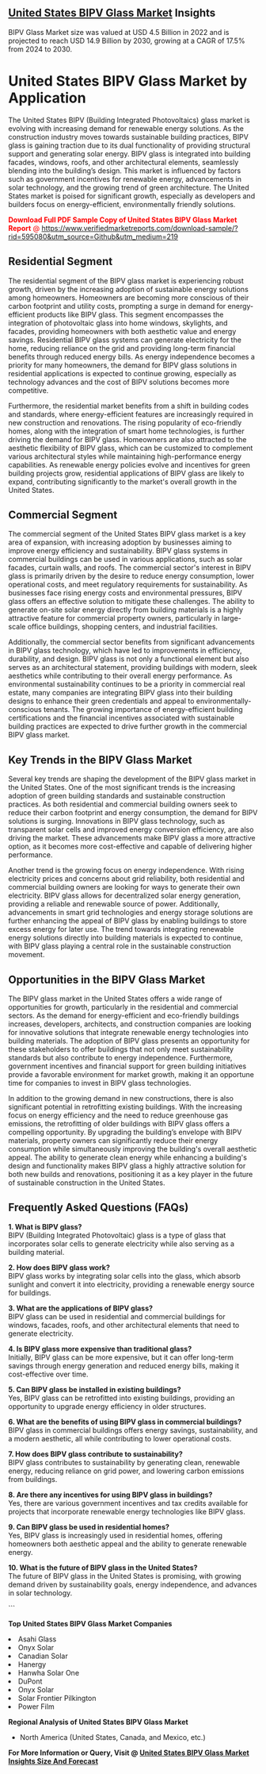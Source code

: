 <h2><a href="https://www.verifiedmarketreports.com/download-sample/?rid=595080&amp;utm_source=Github&amp;utm_medium=219" target="_blank">United States BIPV Glass Market</a> Insights</h2><p>BIPV Glass Market size was valued at USD 4.5 Billion in 2022 and is projected to reach USD 14.9 Billion by 2030, growing at a CAGR of 17.5% from 2024 to 2030.</p><p> <h1>United States BIPV Glass Market by Application</h1> <p>The United States BIPV (Building Integrated Photovoltaics) glass market is evolving with increasing demand for renewable energy solutions. As the construction industry moves towards sustainable building practices, BIPV glass is gaining traction due to its dual functionality of providing structural support and generating solar energy. BIPV glass is integrated into building facades, windows, roofs, and other architectural elements, seamlessly blending into the building’s design. This market is influenced by factors such as government incentives for renewable energy, advancements in solar technology, and the growing trend of green architecture. The United States market is poised for significant growth, especially as developers and builders focus on energy-efficient, environmentally friendly solutions. <p><span class=""><span style="color: #ff0000;"><strong>Download Full PDF Sample Copy of United States BIPV Glass Market Report</strong> @ </span><a href="https://www.verifiedmarketreports.com/download-sample/?rid=595080&amp;utm_source=Github&amp;utm_medium=219" target="_blank">https://www.verifiedmarketreports.com/download-sample/?rid=595080&amp;utm_source=Github&amp;utm_medium=219</a></span></p></p> <h2>Residential Segment</h2> <p>The residential segment of the BIPV glass market is experiencing robust growth, driven by the increasing adoption of sustainable energy solutions among homeowners. Homeowners are becoming more conscious of their carbon footprint and utility costs, prompting a surge in demand for energy-efficient products like BIPV glass. This segment encompasses the integration of photovoltaic glass into home windows, skylights, and facades, providing homeowners with both aesthetic value and energy savings. Residential BIPV glass systems can generate electricity for the home, reducing reliance on the grid and providing long-term financial benefits through reduced energy bills. As energy independence becomes a priority for many homeowners, the demand for BIPV glass solutions in residential applications is expected to continue growing, especially as technology advances and the cost of BIPV solutions becomes more competitive.</p> <p>Furthermore, the residential market benefits from a shift in building codes and standards, where energy-efficient features are increasingly required in new construction and renovations. The rising popularity of eco-friendly homes, along with the integration of smart home technologies, is further driving the demand for BIPV glass. Homeowners are also attracted to the aesthetic flexibility of BIPV glass, which can be customized to complement various architectural styles while maintaining high-performance energy capabilities. As renewable energy policies evolve and incentives for green building projects grow, residential applications of BIPV glass are likely to expand, contributing significantly to the market's overall growth in the United States.</p> <h2>Commercial Segment</h2> <p>The commercial segment of the United States BIPV glass market is a key area of expansion, with increasing adoption by businesses aiming to improve energy efficiency and sustainability. BIPV glass systems in commercial buildings can be used in various applications, such as solar facades, curtain walls, and roofs. The commercial sector's interest in BIPV glass is primarily driven by the desire to reduce energy consumption, lower operational costs, and meet regulatory requirements for sustainability. As businesses face rising energy costs and environmental pressures, BIPV glass offers an effective solution to mitigate these challenges. The ability to generate on-site solar energy directly from building materials is a highly attractive feature for commercial property owners, particularly in large-scale office buildings, shopping centers, and industrial facilities.</p> <p>Additionally, the commercial sector benefits from significant advancements in BIPV glass technology, which have led to improvements in efficiency, durability, and design. BIPV glass is not only a functional element but also serves as an architectural statement, providing buildings with modern, sleek aesthetics while contributing to their overall energy performance. As environmental sustainability continues to be a priority in commercial real estate, many companies are integrating BIPV glass into their building designs to enhance their green credentials and appeal to environmentally-conscious tenants. The growing importance of energy-efficient building certifications and the financial incentives associated with sustainable building practices are expected to drive further growth in the commercial BIPV glass market.</p> <h2>Key Trends in the BIPV Glass Market</h2> <p>Several key trends are shaping the development of the BIPV glass market in the United States. One of the most significant trends is the increasing adoption of green building standards and sustainable construction practices. As both residential and commercial building owners seek to reduce their carbon footprint and energy consumption, the demand for BIPV solutions is surging. Innovations in BIPV glass technology, such as transparent solar cells and improved energy conversion efficiency, are also driving the market. These advancements make BIPV glass a more attractive option, as it becomes more cost-effective and capable of delivering higher performance.</p> <p>Another trend is the growing focus on energy independence. With rising electricity prices and concerns about grid reliability, both residential and commercial building owners are looking for ways to generate their own electricity. BIPV glass allows for decentralized solar energy generation, providing a reliable and renewable source of power. Additionally, advancements in smart grid technologies and energy storage solutions are further enhancing the appeal of BIPV glass by enabling buildings to store excess energy for later use. The trend towards integrating renewable energy solutions directly into building materials is expected to continue, with BIPV glass playing a central role in the sustainable construction movement.</p> <h2>Opportunities in the BIPV Glass Market</h2> <p>The BIPV glass market in the United States offers a wide range of opportunities for growth, particularly in the residential and commercial sectors. As the demand for energy-efficient and eco-friendly buildings increases, developers, architects, and construction companies are looking for innovative solutions that integrate renewable energy technologies into building materials. The adoption of BIPV glass presents an opportunity for these stakeholders to offer buildings that not only meet sustainability standards but also contribute to energy independence. Furthermore, government incentives and financial support for green building initiatives provide a favorable environment for market growth, making it an opportune time for companies to invest in BIPV glass technologies.</p> <p>In addition to the growing demand in new constructions, there is also significant potential in retrofitting existing buildings. With the increasing focus on energy efficiency and the need to reduce greenhouse gas emissions, the retrofitting of older buildings with BIPV glass offers a compelling opportunity. By upgrading the building’s envelope with BIPV materials, property owners can significantly reduce their energy consumption while simultaneously improving the building's overall aesthetic appeal. The ability to generate clean energy while enhancing a building's design and functionality makes BIPV glass a highly attractive solution for both new builds and renovations, positioning it as a key player in the future of sustainable construction in the United States.</p> <h2>Frequently Asked Questions (FAQs)</h2> <p><strong>1. What is BIPV glass?</strong><br> BIPV (Building Integrated Photovoltaic) glass is a type of glass that incorporates solar cells to generate electricity while also serving as a building material.</p> <p><strong>2. How does BIPV glass work?</strong><br> BIPV glass works by integrating solar cells into the glass, which absorb sunlight and convert it into electricity, providing a renewable energy source for buildings.</p> <p><strong>3. What are the applications of BIPV glass?</strong><br> BIPV glass can be used in residential and commercial buildings for windows, facades, roofs, and other architectural elements that need to generate electricity.</p> <p><strong>4. Is BIPV glass more expensive than traditional glass?</strong><br> Initially, BIPV glass can be more expensive, but it can offer long-term savings through energy generation and reduced energy bills, making it cost-effective over time.</p> <p><strong>5. Can BIPV glass be installed in existing buildings?</strong><br> Yes, BIPV glass can be retrofitted into existing buildings, providing an opportunity to upgrade energy efficiency in older structures.</p> <p><strong>6. What are the benefits of using BIPV glass in commercial buildings?</strong><br> BIPV glass in commercial buildings offers energy savings, sustainability, and a modern aesthetic, all while contributing to lower operational costs.</p> <p><strong>7. How does BIPV glass contribute to sustainability?</strong><br> BIPV glass contributes to sustainability by generating clean, renewable energy, reducing reliance on grid power, and lowering carbon emissions from buildings.</p> <p><strong>8. Are there any incentives for using BIPV glass in buildings?</strong><br> Yes, there are various government incentives and tax credits available for projects that incorporate renewable energy technologies like BIPV glass.</p> <p><strong>9. Can BIPV glass be used in residential homes?</strong><br> Yes, BIPV glass is increasingly used in residential homes, offering homeowners both aesthetic appeal and the ability to generate renewable energy.</p> <p><strong>10. What is the future of BIPV glass in the United States?</strong><br> The future of BIPV glass in the United States is promising, with growing demand driven by sustainability goals, energy independence, and advances in solar technology.</p> ```</p><p><strong>Top United States BIPV Glass Market Companies</strong></p><div data-test-id=""><p><li>Asahi Glass</li><li> Onyx Solar</li><li> Canadian Solar</li><li> Hanergy</li><li> Hanwha Solar One</li><li> DuPont</li><li> Onyx Solar</li><li> Solar Frontier Pilkington</li><li> Power Film</li></p><div><strong>Regional Analysis of&nbsp;United States BIPV Glass Market</strong></div><ul><li dir="ltr"><p dir="ltr">North America&nbsp;(United States, Canada, and Mexico, etc.)</p></li></ul><p><strong>For More Information or Query, Visit @&nbsp;</strong><strong><a href="https://www.verifiedmarketreports.com/product/bipv-glass-market/?utm_source=Github&amp;utm_medium=219" target="_blank">United States BIPV Glass Market Insights Size And Forecast</a></strong></p></div>
